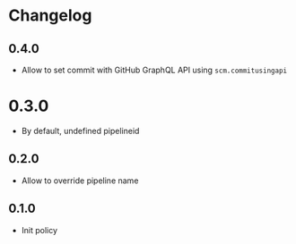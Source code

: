 # Changelog

## 0.4.0

* Allow to set commit with GitHub GraphQL API using `scm.commitusingapi`

# 0.3.0

* By default, undefined pipelineid

## 0.2.0

* Allow to override pipeline name

## 0.1.0

* Init policy
